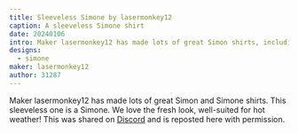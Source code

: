 ```yaml
---
title: Sleeveless Simone by lasermonkey12
caption: A sleeveless Simone shirt
date: 20240106
intro: Maker lasermonkey12 has made lots of great Simon shirts, including this sleeveless one.
designs:
  - simone
maker: lasermonkey12
author: 31287
---
```


Maker lasermonkey12 has made lots of great Simon and Simone shirts. This sleeveless one is a Simone. We love the fresh look, well-suited for hot weather! This was shared on [Discord](https://discord.freesewing.org/) and is reposted here with permission.
